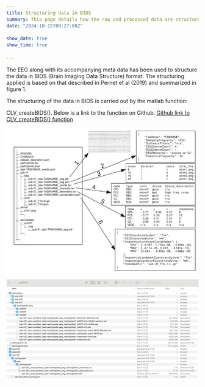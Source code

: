 ```yaml
---
title: Structuring data in BIDS
summary: This page details how the raw and processed data are structured according to BIDS. 
date: "2024-10-15T09:27:00Z"

show_date: true
show_time: true

---
```

The EEG along with its accompanying meta data has been used to structure the data in BIDS (Brain Imaging Data Structure) format. The structuring applied is based on that described in Pernet et al (2019) and summarized in figure 1. 

The structuring of the data in BIDS is carried out by the matlab function:

CLV_createBIDS(). Below is a link to the function on Github.
[Github link to CLV_createBIDS() function](https://github.com/deebeebolger/Project_CeLaVie/blob/938baacd3ff18d6b7692148880f2faee183fe051/CLV_createBIDS.m)

![EEG-BIDS structure](BIDS_example.png "Figure 1: From Pernet, C.R., Appelhoff, S., Gorgolewski, K.J. et al. EEG-BIDS, an extension to the brain imaging data structure for electroencephalography. Sci Data 6, 103 (2019).")

![EEG-BIDS structure in RELAX pipeline](Celavie_BIDS_structure.png "Figure 2: Overview of BIDS structure applied with resting-state data for three post-test participants, sub-018, sub-020 and sub-021. ")